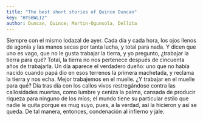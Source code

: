 ```yaml
---
title: "The best short stories of Quince Duncan"
key: "HY5BWLI2"
author: Duncan, Quince; Martin-Ogunsola, Dellita
---
```

<div data-schema-version="8"><p>Siempre con el mismo lodazal de ayer. Cada día y cada hora, los ojos llenos de agonía y las manos secas por tanta lucha, y total para nada. Y dicen que uno es vago, que no le gusta trabajar la tierra, y yo pregunto, ¿trabajar la tierra para qué? Total, la tierra no nos pertenece después de cincuenta años de trabajarla. Un día aparece el verdadero dueño: uno que no había nacido cuando papá dio en esos terrenos la primera machetada, y reclama la tierra y nos echa. Mejor trabajemos en el muelle. ¿Y trabajar en el muelle para qué? Día tras día con los callos vivos restregándose contra las callosidades muertas, como lumbre y ceniza la palma, cansada de producir riqueza para ninguno de los míos; el mundo tiene su particular estilo que nadie le quita porque es mug suyo, pues, a la verdad, así la hicieron y así se queda. De tal manera, entonces, condenación al infierno y jale.</p> </div>